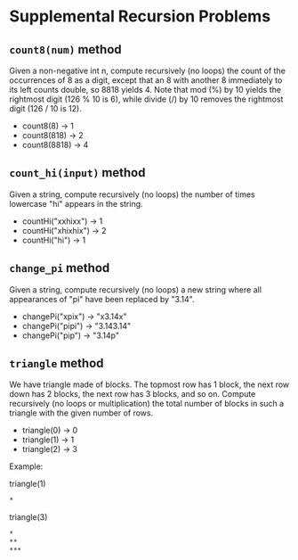 # Supplemental Recursion Problems

## `count8(num)` method
Given a non-negative int n, compute recursively (no loops) the count of the occurrences of 8 as a digit, except that an 8 with another 8 immediately to its left counts double, so 8818 yields 4. Note that mod (%) by 10 yields the rightmost digit (126 % 10 is 6), while divide (/) by 10 removes the rightmost digit (126 / 10 is 12).

-  count8(8) → 1
-  count8(818) → 2
-  count8(8818) → 4

## `count_hi(input)` method

Given a string, compute recursively (no loops) the number of times lowercase "hi" appears in the string.

-  countHi("xxhixx") → 1
-  countHi("xhixhix") → 2
-  countHi("hi") → 1

## `change_pi` method

Given a string, compute recursively (no loops) a new string where all appearances of "pi" have been replaced by "3.14".

-  changePi("xpix") → "x3.14x"
-  changePi("pipi") → "3.143.14"
-  changePi("pip") → "3.14p"

## `triangle` method

We have triangle made of blocks. The topmost row has 1 block, the next row down has 2 blocks, the next row has 3 blocks, and so on. Compute recursively (no loops or multiplication) the total number of blocks in such a triangle with the given number of rows.

-  triangle(0) → 0
-  triangle(1) → 1
-  triangle(2) → 3

Example:

triangle(1)

```bash
*
```

triangle(3)

```bash
*
**
***
```

